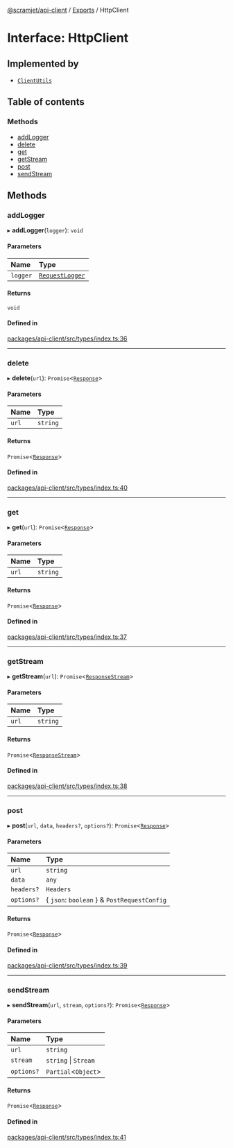[@scramjet/api-client](../README.md) / [Exports](../modules.md) / HttpClient

# Interface: HttpClient

## Implemented by

- [`ClientUtils`](../classes/ClientUtils.md)

## Table of contents

### Methods

- [addLogger](HttpClient.md#addlogger)
- [delete](HttpClient.md#delete)
- [get](HttpClient.md#get)
- [getStream](HttpClient.md#getstream)
- [post](HttpClient.md#post)
- [sendStream](HttpClient.md#sendstream)

## Methods

### addLogger

▸ **addLogger**(`logger`): `void`

#### Parameters

| Name | Type |
| :------ | :------ |
| `logger` | [`RequestLogger`](../modules.md#requestlogger) |

#### Returns

`void`

#### Defined in

[packages/api-client/src/types/index.ts:36](https://github.com/scramjetorg/transform-hub/blob/HEAD/packages/api-client/src/types/index.ts#L36)

___

### delete

▸ **delete**(`url`): `Promise`<[`Response`](../modules.md#response)\>

#### Parameters

| Name | Type |
| :------ | :------ |
| `url` | `string` |

#### Returns

`Promise`<[`Response`](../modules.md#response)\>

#### Defined in

[packages/api-client/src/types/index.ts:40](https://github.com/scramjetorg/transform-hub/blob/HEAD/packages/api-client/src/types/index.ts#L40)

___

### get

▸ **get**(`url`): `Promise`<[`Response`](../modules.md#response)\>

#### Parameters

| Name | Type |
| :------ | :------ |
| `url` | `string` |

#### Returns

`Promise`<[`Response`](../modules.md#response)\>

#### Defined in

[packages/api-client/src/types/index.ts:37](https://github.com/scramjetorg/transform-hub/blob/HEAD/packages/api-client/src/types/index.ts#L37)

___

### getStream

▸ **getStream**(`url`): `Promise`<[`ResponseStream`](../modules.md#responsestream)\>

#### Parameters

| Name | Type |
| :------ | :------ |
| `url` | `string` |

#### Returns

`Promise`<[`ResponseStream`](../modules.md#responsestream)\>

#### Defined in

[packages/api-client/src/types/index.ts:38](https://github.com/scramjetorg/transform-hub/blob/HEAD/packages/api-client/src/types/index.ts#L38)

___

### post

▸ **post**(`url`, `data`, `headers?`, `options?`): `Promise`<[`Response`](../modules.md#response)\>

#### Parameters

| Name | Type |
| :------ | :------ |
| `url` | `string` |
| `data` | `any` |
| `headers?` | `Headers` |
| `options?` | { `json`: `boolean`  } & `PostRequestConfig` |

#### Returns

`Promise`<[`Response`](../modules.md#response)\>

#### Defined in

[packages/api-client/src/types/index.ts:39](https://github.com/scramjetorg/transform-hub/blob/HEAD/packages/api-client/src/types/index.ts#L39)

___

### sendStream

▸ **sendStream**(`url`, `stream`, `options?`): `Promise`<[`Response`](../modules.md#response)\>

#### Parameters

| Name | Type |
| :------ | :------ |
| `url` | `string` |
| `stream` | `string` \| `Stream` |
| `options?` | `Partial`<`Object`\> |

#### Returns

`Promise`<[`Response`](../modules.md#response)\>

#### Defined in

[packages/api-client/src/types/index.ts:41](https://github.com/scramjetorg/transform-hub/blob/HEAD/packages/api-client/src/types/index.ts#L41)

